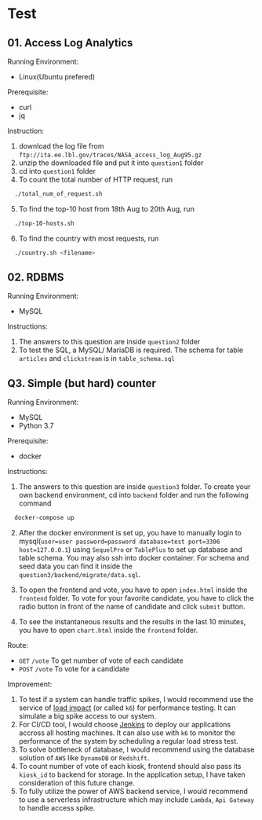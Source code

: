 # Test

## 01. Access Log Analytics
Running Environment:
  - Linux(Ubuntu prefered)

Prerequisite:
  - curl
  - jq

Instruction:
  1. download the log file from `ftp://ita.ee.lbl.gov/traces/NASA_access_log_Aug95.gz`
  2. unzip the downloaded file and put it into `question1` folder
  3. cd into `question1` folder
  4. To count the total number of HTTP request, run

```bash
  ./total_num_of_request.sh
```

  5. To find the top-10 host from 18th Aug to 20th Aug, run
```bash
  ./top-10-hosts.sh
```

  6. To find the country with most requests, run
```bash
  ./country.sh <filename>
```

## 02. RDBMS
Running Environment:
   - MySQL

Instructions:
  1. The answers to this question are inside `question2` folder
  2. To test the SQL, a MySQL/ MariaDB is required. The schema for table `articles` and `clickstream` is in `table_schema.sql`


## Q3. Simple (but hard) counter
Running Environment:
  - MySQL
  - Python 3.7

Prerequisite:
  - docker

Instructions:
  1. The answers to this question are inside `question3` folder. To create your own backend environment, cd into `backend` folder and run the following command

```bash
  docker-compose up
```
  2. After the docker environment is set up, you have to manually login to mysql(`user=user password=password database=test port=3306 host=127.0.0.1`) using `SequelPro` or `TablePlus` to set up database and table schema. You may also ssh into docker container. For schema and seed data you can find it inside the `question3/backend/migrate/data.sql`.

  3. To open the frontend and vote, you have to open `index.html` inside the `frontend` folder. To vote for your favorite candidate, you have to click the radio button in front of the name of candidate and click `submit` button.

  4. To see the instantaneous results and the results in the last 10 minutes, you have to open `chart.html` inside the `frontend` folder.

Route:
  - `GET`  `/vote` To get number of vote of each candidate
  - `POST` `/vote` To vote for a candidate

Improvement:
  1. To test if a system can handle traffic spikes, I would recommend use the service of [load impact](https://loadimpact.com) (or called `k6`) for performance testing. It can simulate a big spike access to our system.
  2. For CI/CD tool, I would choose [Jenkins](https://jenkins.io) to deploy our applications accross all hosting machines. It can also use with `k6` to monitor the performance of the system by scheduling a regular load stress test.
  3. To solve bottleneck of database, I would recommend using the database solution of `AWS` like `DynamoDB` or `Redshift`.
  4. To count number of vote of each kiosk, frontend should also pass its `kiosk_id` to backend for storage. In the application setup, I have taken consideration of this future change.
  5. To fully utilize the power of AWS backend service, I would recommend to use a serverless infrastructure which may include `Lambda`, `Api Gateway` to handle access spike.